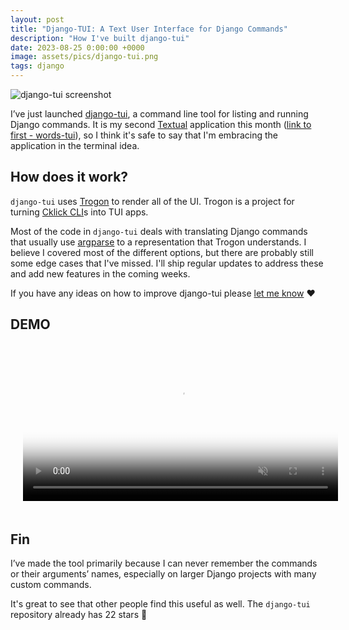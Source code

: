```yaml
---
layout: post
title: "Django-TUI: A Text User Interface for Django Commands"
description: "How I've built django-tui"
date: 2023-08-25 0:00:00 +0000
image: assets/pics/django-tui.png
tags: django
---
```


![django-tui screenshot](/assets/pics/django-tui.png)

I’ve just launched [django-tui](https://github.com/anze3db/django-tui), a command line tool for listing and running Django commands. It is my second [Textual](https://github.com/textualize/textual) application this month ([link to first - words-tui](./words-tui/)), so I think it's safe to say that I'm embracing the application in the terminal idea.

## How does it work?

`django-tui` uses [Trogon](https://github.com/textualize/trogon) to render all of the UI. Trogon is a project for turning [Cklick CLI](https://click.palletsprojects.com/en/8.1.x/)s into TUI apps.

Most of the code in `django-tui` deals with translating Django commands that usually use [argparse](https://docs.python.org/3/library/argparse.html) to a representation that Trogon understands. I believe I covered most of the different options, but there are probably still some edge cases that I've missed. I'll ship regular updates to address these and add new features in the coming weeks.

If you have any ideas on how to improve django-tui please [let me know](https://github.com/anze3db/django-tui/issues/new) ❤️ 

## DEMO

<video style="width:100%; padding: 0 20px 20px 20px;" src="/assets/videos/django-tui.mp4" poster="assets/pics/words-tui.png" muted autoplay loop></video>

## Fin

I’ve made the tool primarily because I can never remember the commands or their arguments’ names, especially on larger Django projects with many custom commands.

It's great to see that other people find this useful as well. The `django-tui` repository already has 22 stars 🤩


